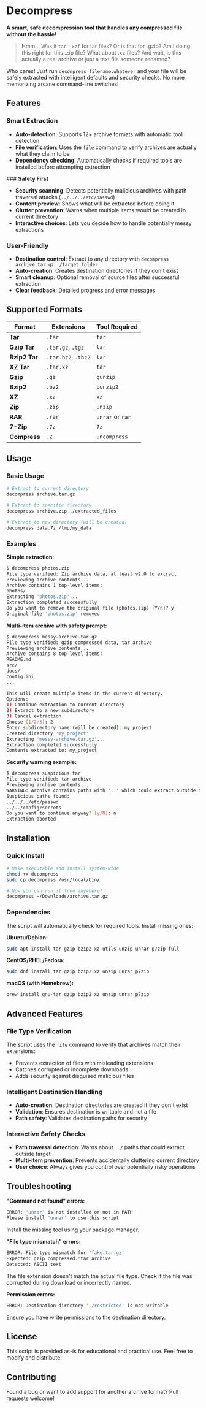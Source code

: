 # Decompress

**A smart, safe decompression tool that handles any compressed file without the hassle!**

> Hmm... Was it `tar -xzf` for tar files? Or is that for .gzip? Am I doing this right for this .zip file? What about .xz files? And wait, is this actually a real archive or just a text file someone renamed?

Who cares! Just run `decompress filename.whatever` and your file will be safely extracted with intelligent defaults and security checks. No more memorizing arcane command-line switches!

## Features

### **Smart Extraction**
- **Auto-detection**: Supports 12+ archive formats with automatic tool detection
- **File verification**: Uses the `file` command to verify archives are actually what they claim to be
- **Dependency checking**: Automatically checks if required tools are installed before attempting extraction

###️ **Safety First**
- **Security scanning**: Detects potentially malicious archives with path traversal attacks (`../../../etc/passwd`)
- **Content preview**: Shows what will be extracted before doing it
- **Clutter prevention**: Warns when multiple items would be created in current directory
- **Interactive choices**: Lets you decide how to handle potentially messy extractions

### **User-Friendly**
- **Destination control**: Extract to any directory with `decompress archive.tar.gz ./target_folder`
- **Auto-creation**: Creates destination directories if they don't exist
- **Smart cleanup**: Optional removal of source files after successful extraction
- **Clear feedback**: Detailed progress and error messages

## Supported Formats

| Format | Extensions | Tool Required |
|--------|------------|---------------|
| **Tar** | `.tar` | `tar` |
| **Gzip Tar** | `.tar.gz`, `.tgz` | `tar` |
| **Bzip2 Tar** | `.tar.bz2`, `.tbz2` | `tar` |
| **XZ Tar** | `.tar.xz` | `tar` |
| **Gzip** | `.gz` | `gunzip` |
| **Bzip2** | `.bz2` | `bunzip2` |
| **XZ** | `.xz` | `xz` |
| **Zip** | `.zip` | `unzip` |
| **RAR** | `.rar` | `unrar` or `rar` |
| **7-Zip** | `.7z` | `7z` |
| **Compress** | `.Z` | `uncompress` |

## Usage

### Basic Usage
```bash
# Extract to current directory
decompress archive.tar.gz

# Extract to specific directory
decompress archive.zip ./extracted_files

# Extract to new directory (will be created)
decompress data.7z /tmp/my_data
```

### Examples

**Simple extraction:**
```bash
$ decompress photos.zip
File type verified: Zip archive data, at least v2.0 to extract
Previewing archive contents...
Archive contains 1 top-level items:
photos/
Extracting 'photos.zip'...
Extraction completed successfully
Do you want to remove the original file (photos.zip) [Y/n]? y
Original file 'photos.zip' removed
```

**Multi-item archive with safety prompt:**
```bash
$ decompress messy-archive.tar.gz
File type verified: gzip compressed data, tar archive
Previewing archive contents...
Archive contains 8 top-level items:
README.md
src/
docs/
config.ini
...

This will create multiple items in the current directory.
Options:
1) Continue extraction to current directory
2) Extract to a new subdirectory
3) Cancel extraction
Choose [1/2/3]: 2
Enter subdirectory name (will be created): my_project
Created directory 'my_project'
Extracting 'messy-archive.tar.gz'...
Extraction completed successfully
Contents extracted to: my_project
```

**Security warning example:**
```bash
$ decompress suspicious.tar
File type verified: tar archive
Previewing archive contents...
WARNING: Archive contains paths with '..' which could extract outside the target directory
Suspicious paths found:
../../../etc/passwd
../../config/secrets
Do you want to continue anyway? [y/N]: n
Extraction aborted
```

## Installation

### Quick Install
```bash
# Make executable and install system-wide
chmod +x decompress
sudo cp decompress /usr/local/bin/

# Now you can run it from anywhere!
decompress ~/Downloads/archive.tar.gz
```

### Dependencies
The script will automatically check for required tools. Install missing ones:

**Ubuntu/Debian:**
```bash
sudo apt install tar gzip bzip2 xz-utils unzip unrar p7zip-full
```

**CentOS/RHEL/Fedora:**
```bash
sudo dnf install tar gzip bzip2 xz unzip unrar p7zip
```

**macOS (with Homebrew):**
```bash
brew install gnu-tar gzip bzip2 xz unzip unrar p7zip
```

## Advanced Features

### File Type Verification
The script uses the `file` command to verify that archives match their extensions:
- Prevents extraction of files with misleading extensions
- Catches corrupted or incomplete downloads
- Adds security against disguised malicious files

### Intelligent Destination Handling
- **Auto-creation**: Destination directories are created if they don't exist
- **Validation**: Ensures destination is writable and not a file
- **Path safety**: Validates destination paths for security

### Interactive Safety Checks
- **Path traversal detection**: Warns about `../` paths that could extract outside target
- **Multi-item prevention**: Prevents accidentally cluttering current directory
- **User choice**: Always gives you control over potentially risky operations

## Troubleshooting

**"Command not found" errors:**
```bash
ERROR: 'unrar' is not installed or not in PATH
Please install 'unrar' to use this script
```
Install the missing tool using your package manager.

**"File type mismatch" errors:**
```bash
ERROR: File type mismatch for 'fake.tar.gz'
Expected: gzip compressed.*tar archive
Detected: ASCII text
```
The file extension doesn't match the actual file type. Check if the file was corrupted during download or incorrectly named.

**Permission errors:**
```bash
ERROR: Destination directory './restricted' is not writable
```
Ensure you have write permissions to the destination directory.

## License

This script is provided as-is for educational and practical use. Feel free to modify and distribute!

## Contributing

Found a bug or want to add support for another archive format? Pull requests welcome!
